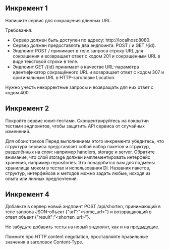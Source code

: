 ## Инкремент 1

Напишите сервис для сокращения длинных URL. 

Требования:

- Сервер должен быть доступен по адресу: http://localhost:8080.
- Сервер должен предоставлять два эндпоинта: POST / и GET /{id}.
- Эндпоинт POST / принимает в теле запроса строку URL для сокращения и возвращает ответ с кодом 201 и сокращённым URL в виде текстовой строки в теле.
- Эндпоинт GET /{id} принимает в качестве URL-параметра идентификатор сокращённого URL и возвращает ответ с кодом 307 и оригинальным URL в HTTP-заголовке Location.

Нужно учесть некорректные запросы и возвращать для них ответ с кодом 400.


## Инкремент 2

Покройте сервис юнит-тестами. Сконцентрируйтесь на покрытии тестами эндпоинтов, чтобы защитить API сервиса от случайных изменений.

Для обоих треков
Перед выполнением этого инкремента убедитесь, что структура сервиса представляет собой набор пакетов и структур, разделённых на слои: например handlers, storage и server. 
Обратите внимание, что слой storage должен имплементировать интерфейс хранения, например repositories. Это понадобится вам для подмены хранилища моком в тестах и использования DI. Названия пакетов, структур, интерфейсов и методов можно задать любые, исходя из опыта или личных предпочтений.

## Инкремент 4

Добавьте в сервер новый эндпоинт POST /api/shorten, принимающий в теле запроса JSON-объект {"url":"<some_url>"} и возвращающий в ответ объект {"result":"<shorten_url>"}.

Не забудьте добавить тесты на новый эндпоинт, как и на предыдущие.

Помните про HTTP content negotiation, проставляйте правильные значения в заголовок Content-Type.